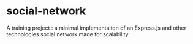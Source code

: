 # social-network
A training project : a minimal implementaiton of an Express.js and other technologies social network made for scalability
